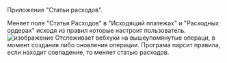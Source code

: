 Приложение "Статьи расходов".

Меняет поле "Статья Расходов" в "Исходящий платежах" и "Расходных ордерах" исходя из правил которые настроит пользователь.
![изображение](https://user-images.githubusercontent.com/42136999/192217463-35765d1a-615d-400b-b6c5-22d42090f2e6.png)
Отслеживает вебхуки на вышеупомянутые операци, в момент создания либо оновления операции. Програма парсит правила, если находит совпадение, то меняет статью расходов.

